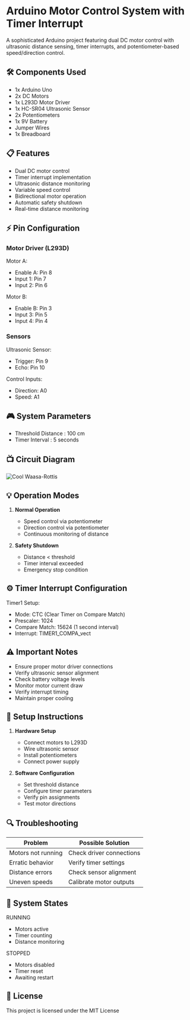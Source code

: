 # Arduino Motor Control System with Timer Interrupt

A sophisticated Arduino project featuring dual DC motor control with ultrasonic distance sensing, timer interrupts, and potentiometer-based speed/direction control.

## 🛠️ Components Used

- 1x Arduino Uno
- 2x DC Motors
- 1x L293D Motor Driver
- 1x HC-SR04 Ultrasonic Sensor
- 2x Potentiometers
- 1x 9V Battery
- Jumper Wires
- 1x Breadboard

## 📋 Features

- Dual DC motor control
- Timer interrupt implementation
- Ultrasonic distance monitoring
- Variable speed control
- Bidirectional motor operation
- Automatic safety shutdown
- Real-time distance monitoring

## ⚡ Pin Configuration

### Motor Driver (L293D)
Motor A:
 - Enable A: Pin 8
 - Input 1: Pin 7
 - Input 2: Pin 6

Motor B:
 - Enable B: Pin 3
 - Input 3: Pin 5
 - Input 4: Pin 4

### Sensors
Ultrasonic Sensor:
 - Trigger: Pin 9
 - Echo: Pin 10

Control Inputs:
 - Direction: A0
 - Speed: A1


## 🎮 System Parameters
 - Threshold Distance : 100 cm
 - Timer Interval : 5 seconds


## 📺 Circuit Diagram

![Cool Waasa-Rottis](https://github.com/user-attachments/assets/66343bdc-e96c-4081-9685-819b3535c7f5)


## 💡 Operation Modes

1. **Normal Operation**
   - Speed control via potentiometer
   - Direction control via potentiometer
   - Continuous monitoring of distance

2. **Safety Shutdown**
   - Distance < threshold
   - Timer interval exceeded
   - Emergency stop condition

## ⚙️ Timer Interrupt Configuration
Timer1 Setup:
 - Mode: CTC (Clear Timer on Compare Match)
 - Prescaler: 1024
 - Compare Match: 15624 (1 second interval)
 - Interrupt: TIMER1_COMPA_vect


## ⚠️ Important Notes

- Ensure proper motor driver connections
- Verify ultrasonic sensor alignment
- Check battery voltage levels
- Monitor motor current draw
- Verify interrupt timing
- Maintain proper cooling

## 🔧 Setup Instructions

1. **Hardware Setup**
   - Connect motors to L293D
   - Wire ultrasonic sensor
   - Install potentiometers
   - Connect power supply

2. **Software Configuration**
   - Set threshold distance
   - Configure timer parameters
   - Verify pin assignments
   - Test motor directions

## 🔍 Troubleshooting

| Problem | Possible Solution |
|---------|------------------|
| Motors not running | Check driver connections |
| Erratic behavior | Verify timer settings |
| Distance errors | Check sensor alignment |
| Uneven speeds | Calibrate motor outputs |

## 🔄 System States

RUNNING
 - Motors active
 - Timer counting
 - Distance monitoring

STOPPED
 - Motors disabled
 - Timer reset
 - Awaiting restart

## 📝 License

This project is licensed under the MIT License

